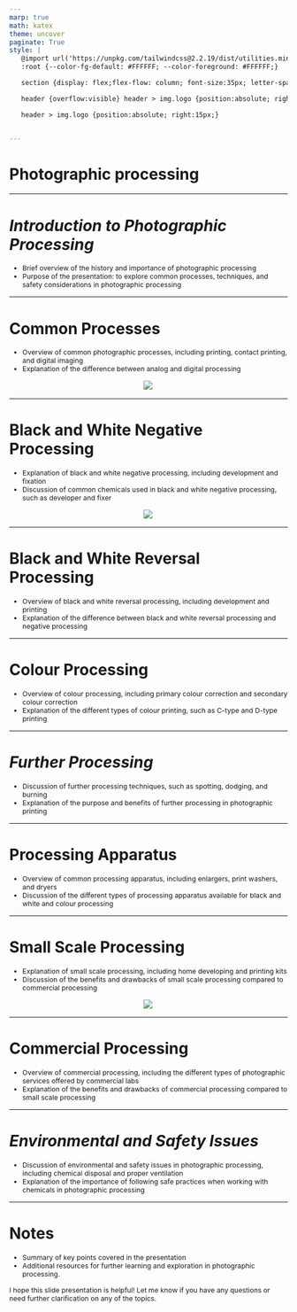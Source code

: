 ```yaml
---
marp: true
math: katex
theme: uncover
paginate: True
style: |
   @import url('https://unpkg.com/tailwindcss@2.2.19/dist/utilities.min.css');
   :root {--color-fg-default: #FFFFFF; --color-foreground: #FFFFFF;}

   section {display: flex;flex-flow: column; font-size:35px; letter-spacing:1.4px;}

   header {overflow:visible} header > img.logo {position:absolute; right:15px;}

   header > img.logo {position:absolute; right:15px;}


---
```

<!-- backgroundImage: url('backgrounds/aaabstract (7).png') -->
<!-- _class: lead -->

 # Photographic processing

---
<style scoped>p,li {font-size:0.92em}</style>

 # _Introduction to Photographic Processing_

- Brief overview of the history and importance of photographic processing
- Purpose of the presentation: to explore common processes, techniques, and safety considerations in photographic processing

---
<style scoped>p,li {font-size:0.88em}</style>

 # Common Processes
- Overview of common photographic processes, including printing, contact printing, and digital imaging
- Explanation of the difference between analog and digital processing
<div style="display: flex; flex: 1 1 auto; flex-flow: row; min-height: 0"><div style="display: flex; flex: 1 1 auto; justify-content: center;min-height:0;min-width:0; margin-bottom:0.1em;;margin-right:0.15em">
<img style='object-fit: contain; max-height:100%; max-width:100%; background-color: rgba(0,0,0,0);' src='https://upload.wikimedia.org/wikipedia/commons/thumb/c/c3/PhotoDeveloptKeySteps.png/220px-PhotoDeveloptKeySteps.png'/>
</div>
</div>


---
<style scoped>p,li {font-size:0.88em}</style>

 # Black and White Negative Processing
- Explanation of black and white negative processing, including development and fixation
- Discussion of common chemicals used in black and white negative processing, such as developer and fixer
<div style="display: flex; flex: 1 1 auto; flex-flow: row; min-height: 0"><div style="display: flex; flex: 1 1 auto; justify-content: center;min-height:0;min-width:0; margin-bottom:0.1em;;margin-right:0.15em">
<img style='object-fit: contain; max-height:100%; max-width:100%; background-color: rgba(0,0,0,0);' src='https://upload.wikimedia.org/wikipedia/commons/thumb/b/b3/Photographic_processing.jpg/660px-Photographic_processing.jpg'/>
</div>
</div>


---
<style scoped>p,li {font-size:0.92em}</style>

 # **Black and White Reversal Processing**
- Overview of black and white reversal processing, including development and printing
- Explanation of the difference between black and white reversal processing and negative processing


---
<style scoped>p,li {font-size:0.92em}</style>

 # **Colour Processing**

- Overview of colour processing, including primary colour correction and secondary colour correction
- Explanation of the different types of colour printing, such as C-type and D-type printing

---
<style scoped>p,li {font-size:0.92em}</style>

 # _Further Processing_
- Discussion of further processing techniques, such as spotting, dodging, and burning
- Explanation of the purpose and benefits of further processing in photographic printing


---
<style scoped>p,li {font-size:0.92em}</style>

 # Processing Apparatus
- Overview of common processing apparatus, including enlargers, print washers, and dryers
- Discussion of the different types of processing apparatus available for black and white and colour processing


---
<style scoped>p,li {font-size:0.88em}</style>

 # Small Scale Processing
- Explanation of small scale processing, including home developing and printing kits
- Discussion of the benefits and drawbacks of small scale processing compared to commercial processing
<div style="display: flex; flex: 1 1 auto; flex-flow: row; min-height: 0"><div style="display: flex; flex: 1 1 auto; justify-content: center;min-height:0;min-width:0; margin-bottom:0.1em;;margin-right:0.15em">
<img style='object-fit: contain; max-height:100%; max-width:100%; background-color: rgba(0,0,0,0);' src='https://upload.wikimedia.org/wikipedia/commons/thumb/e/e5/Light_trap_tank.jpg/200px-Light_trap_tank.jpg'/>
</div>
</div>


---
<style scoped>p,li {font-size:0.92em}</style>

 # **Commercial Processing**

- Overview of commercial processing, including the different types of photographic services offered by commercial labs
- Explanation of the benefits and drawbacks of commercial processing compared to small scale processing

---
<style scoped>p,li {font-size:0.92em}</style>

 # _Environmental and Safety Issues_

- Discussion of environmental and safety issues in photographic processing, including chemical disposal and proper ventilation
- Explanation of the importance of following safe practices when working with chemicals in photographic processing

---
<style scoped>p,li {font-size:0.88em}</style>

 # Notes

- Summary of key points covered in the presentation
- Additional resources for further learning and exploration in photographic processing.

I hope this slide presentation is helpful! Let me know if you have any questions or need further clarification on any of the topics.